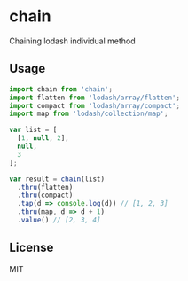 # chain

Chaining lodash individual method

## Usage

```js
import chain from 'chain';
import flatten from 'lodash/array/flatten';
import compact from 'lodash/array/compact';
import map from 'lodash/collection/map';

var list = [
  [1, null, 2],
  null,
  3
];

var result = chain(list)
  .thru(flatten)
  .thru(compact)
  .tap(d => console.log(d)) // [1, 2, 3]
  .thru(map, d => d + 1)
  .value() // [2, 3, 4]
```

## License

MIT
